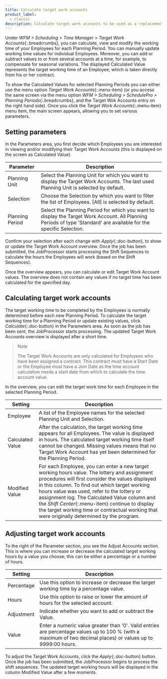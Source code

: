 ```yaml
---
title: Calculate target work accounts
product_label:
  - classic
description: Calculate target work accounts to be used as a replacement for contractual working times in shift bidding and full optimization.
---
```


Under _WFM > Scheduling > Time Manager > Target Work Accounts_{:.breadcrumbs}, you can calculate, view and modify the working time of your Employees for each Planning Period. You can manually update working time values for individual Employees. Moreover, you can add or subtract values to or from several accounts at a time, for example, to compensate for seasonal variations. The displayed Calculated Value represents the target working time of an Employee, which is taken directly from his or her contract.

To show the Calculated Values for selected Planning Periods you can either use the menu option _Target Work Accounts_{:.menu-item} (or you access the same screen via the menu option _WFM > Scheduling > SchedulePro > Planning Periods_{:.breadcrumbs}, and the Target Wok Accounts entry on the right hand side). Once you click the _Target Work Accounts_{:.menu-item} menu item, the main screen appears, allowing you to set various parameters.

## Setting parameters

In the Parameters area, you first decide which Employees you are interested in viewing and/or modifying their Target Work Accounts (this is displayed on the screen as Calculated Value).

| Parameter       | Description                                                                                                                                                         |
| --------------- | ------------------------------------------------------------------------------------------------------------------------------------------------------------------- |
| Planning Unit   | Select the Planning Unit for which you want to display the Target Work Accounts. The last used Planning Unit is selected by default.                                |
| Selection       | Choose the Selection by which you want to filter the list of Employees. [All] is selected by default.                                                               |
| Planning Period | Select the Planning Period for which you want to display the Target Work Account. All Planning Periods of type 'Standard' are available for the specific Selection. |

Confirm your selection after each change with _Apply_{:.doc-button}, to show or update the Target Work Account overview. Once the job has been submitted, the JobProcessor starts processing the Shift Sequences to calculate the hours the Employees will work (based on the Shift Sequences).

Once the overview appears, you can calculate or edit Target Work Account values. The overview does not contain any values if no target time has been calculated for the specified day.

## Calculating target work accounts

The target working time to be completed by the Employees is normally determined before each new Planning Period. To calculate the target working time for a Planning Period or update existing values, click _Calculate_{:.doc-button} in the Parameters area. As soon as the job has been sent, the JobProcessor starts processing. The updated Target Work Accounts overview is displayed after a short time.

> Note
>
> The Target Work Accounts are only calculated for Employees who have been assigned a contract. This contract must have a Start Date or the Employee must have a Join Date as the time account calculation needs a start date from which to calculate the time account value.

In the overview, you can edit the target work time for each Employee in the selected Planning Period.

| Setting          | Description                                                                                                                                                                                                                                                                                                                                                                                                                                         |
| ---------------- | --------------------------------------------------------------------------------------------------------------------------------------------------------------------------------------------------------------------------------------------------------------------------------------------------------------------------------------------------------------------------------------------------------------------------------------------------- |
| Employee         | A list of the Employee names for the selected Planning Unit and Selection.                                                                                                                                                                                                                                                                                                                                                                          |
| Calculated Value | After the calculation, the target working time appears for all Employees. The value is displayed in hours. The calculated target working time itself cannot be changed. Missing values means that no Target Work Account has yet been determined for the Planning Period.                                                                                                                                                                           |
| Modified Value   | For each Employee, you can enter a new target working hours value. The lottery and assignment procedures will first consider the values displayed in this column. To find out which target working hours value was used, refer to the lottery or assignment log. The Calculated Value column and the _Shift Center_{:.menu-item} continue to display the target working time or contractual working that were originally determined by the program. |

## Adjusting target work accounts

To the right of the Parameter section, you see the Adjust Accounts section. This is where you can increase or decrease the calculated target working hours by a value you choose; this can be either a percentage or a number of hours.

| Setting    | Description                                                                                                                                                   |
| ---------- | ------------------------------------------------------------------------------------------------------------------------------------------------------------- |
| Percentage | Use this option to increase or decrease the target working time by a percentage value.                                                                        |
| Hours      | Use this option to raise or lower the amount of hours for the selected account.                                                                               |
| Adjustment | Indicate whether you want to add or subtract the Value.                                                                                                       |
| Value      | Enter a numeric value greater than '0'. Valid entries are percentage values up to 100 % (with a maximum of two decimal places) or values up to 9999:00 hours. |

To adjust the Target Work Accounts, click the _Apply_{:.doc-button} button. Once the job has been submitted, the JobProcessor begins to process the shift sequences. The updated target working hours will be displayed in the column Modified Value after a few moments.
